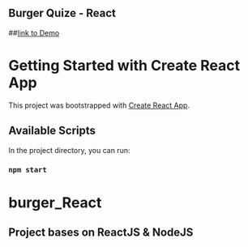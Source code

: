 ## Burger Quize - React

##[link to Demo](https://sergimasl.github.io/burger-quiz-JS/)

# Getting Started with Create React App

This project was bootstrapped with [Create React App](https://github.com/facebook/create-react-app).

## Available Scripts

In the project directory, you can run:

### `npm start`

# burger_React

## Project bases on ReactJS & NodeJS
